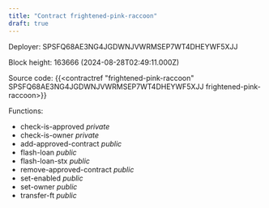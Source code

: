 ```yaml
---
title: "Contract frightened-pink-raccoon"
draft: true
---
```

Deployer: SPSFQ68AE3NG4JGDWNJVWRMSEP7WT4DHEYWF5XJJ


 



Block height: 163666 (2024-08-28T02:49:11.000Z)

Source code: {{<contractref "frightened-pink-raccoon" SPSFQ68AE3NG4JGDWNJVWRMSEP7WT4DHEYWF5XJJ frightened-pink-raccoon>}}

Functions:

* check-is-approved _private_
* check-is-owner _private_
* add-approved-contract _public_
* flash-loan _public_
* flash-loan-stx _public_
* remove-approved-contract _public_
* set-enabled _public_
* set-owner _public_
* transfer-ft _public_
